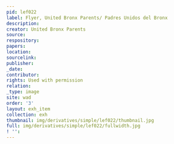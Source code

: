 ```yaml
---
pid: lef022
label: Flyer, United Bronx Parents/ Padres Unidos del Bronx
description:
creator: United Bronx Parents
source:
respository:
papers:
location:
sourcelink:
publisher:
_date:
contributor:
rights: Used with permission
relation:
_type: image
site: wad
order: '3'
layout: exh_item
collection: exh
thumbnail: img/derivatives/simple/lef022/thumbnail.jpg
full: img/derivatives/simple/lef022/fullwidth.jpg
! '':
---
```


